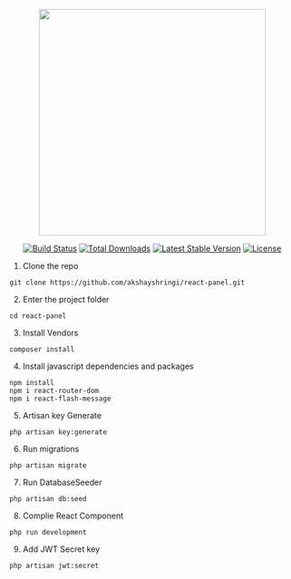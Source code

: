 <p align="center"><img src="https://res.cloudinary.com/dtfbvvkyp/image/upload/v1566331377/laravel-logolockup-cmyk-red.svg" width="400"></p>

<p align="center">
<a href="https://travis-ci.org/laravel/framework"><img src="https://travis-ci.org/laravel/framework.svg" alt="Build Status"></a>
<a href="https://packagist.org/packages/laravel/framework"><img src="https://poser.pugx.org/laravel/framework/d/total.svg" alt="Total Downloads"></a>
<a href="https://packagist.org/packages/laravel/framework"><img src="https://poser.pugx.org/laravel/framework/v/stable.svg" alt="Latest Stable Version"></a>
<a href="https://packagist.org/packages/laravel/framework"><img src="https://poser.pugx.org/laravel/framework/license.svg" alt="License"></a>
</p>

1. Clone the repo
```
git clone https://github.com/akshayshringi/react-panel.git
```

2. Enter the project folder
```
cd react-panel
```
3. Install Vendors
```
composer install
```

4. Install javascript dependencies and packages
```
npm install
npm i react-router-dom
npm i react-flash-message
```

5. Artisan key Generate
```
php artisan key:generate
```

6. Run migrations
```
php artisan migrate
```

7. Run DatabaseSeeder
```
php artisan db:seed
```

8. Complie React Component
```
php run development
```

9. Add JWT Secret key
```
php artisan jwt:secret
```

